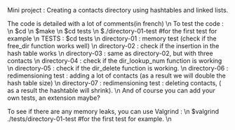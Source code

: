 Mini project : Creating a contacts directory using hashtables and linked lists.

The code is detailed with a lot of comments(in french) \n 
To test the code : \n
	$cd <name of repository where you have all the project files> \n
	$make \n
	$cd tests \n
	$./directory-01-test #for the first test for example \n
TESTS : $cd tests \n
	directory-01 : memory test (check if the free_dir function works well) \n
	directory-02 : check if the insertion in the hash table works \n
	directory-03 : same as directory-02, but with three contacts \n
	directory-04 : check if the dir_lookup_num function is working \n
	directory-05 : check if the dir_delete function is working. \n
	directory-06 : redimensioning test : adding a lot of contacts (as a result we will double the hash table size) \n
	directory-07 : redimensioning test : deleting contacts, ( as a result the hashtable will shrink). \n
And of course you can add your own tests, an extension maybe? 

To see if there are any memory leaks, you can use Valgrind : \n
	$valgrind ./tests/directory-01-test #for the first test for example. \n
